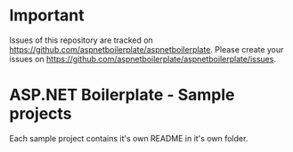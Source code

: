 # Important

Issues of this repository are tracked on https://github.com/aspnetboilerplate/aspnetboilerplate. Please create your issues on https://github.com/aspnetboilerplate/aspnetboilerplate/issues.

ASP.NET Boilerplate - Sample projects
=========================

Each sample project contains it's own README in it's own folder.
